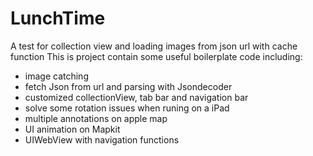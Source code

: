 # LunchTime
A test for collection view and loading images from json url with cache function
This is project contain some useful boilerplate code including:
  - image catching
  - fetch Json from url and parsing with Jsondecoder
  - customized collectionView, tab bar and navigation bar
  - solve some rotation issues when runing on a iPad
  - multiple annotations on apple map
  - UI animation on Mapkit
  - UIWebView with navigation functions
